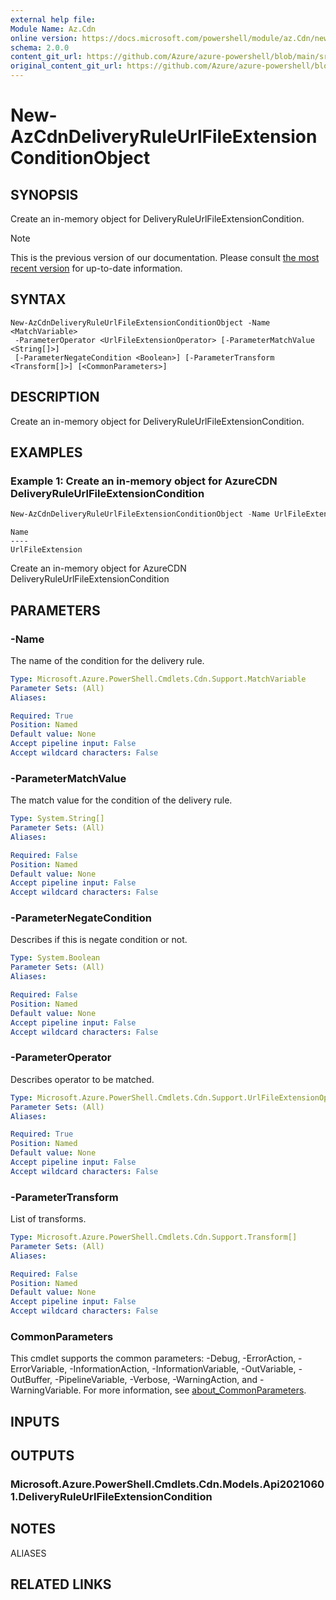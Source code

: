 ```yaml
---
external help file: 
Module Name: Az.Cdn
online version: https://docs.microsoft.com/powershell/module/az.Cdn/new-AzCdnDeliveryRuleUrlFileExtensionConditionObject
schema: 2.0.0
content_git_url: https://github.com/Azure/azure-powershell/blob/main/src/Cdn/help/New-AzCdnDeliveryRuleUrlFileExtensionConditionObject.md
original_content_git_url: https://github.com/Azure/azure-powershell/blob/main/src/Cdn/help/New-AzCdnDeliveryRuleUrlFileExtensionConditionObject.md
---
```


# New-AzCdnDeliveryRuleUrlFileExtensionConditionObject

## SYNOPSIS
Create an in-memory object for DeliveryRuleUrlFileExtensionCondition.

> [!NOTE]
>This is the previous version of our documentation. Please consult [the most recent version](/powershell/module/az.cdn/new-azcdndeliveryruleurlfileextensionconditionobject) for up-to-date information.

## SYNTAX

```
New-AzCdnDeliveryRuleUrlFileExtensionConditionObject -Name <MatchVariable>
 -ParameterOperator <UrlFileExtensionOperator> [-ParameterMatchValue <String[]>]
 [-ParameterNegateCondition <Boolean>] [-ParameterTransform <Transform[]>] [<CommonParameters>]
```

## DESCRIPTION
Create an in-memory object for DeliveryRuleUrlFileExtensionCondition.

## EXAMPLES

### Example 1: Create an in-memory object for AzureCDN DeliveryRuleUrlFileExtensionCondition
```powershell
New-AzCdnDeliveryRuleUrlFileExtensionConditionObject -Name UrlFileExtension -ParameterOperator Equal -ParameterMatchValue txt -ParameterNegateCondition $False -ParameterTransform Lowercase
```

```output
Name
----
UrlFileExtension
```

Create an in-memory object for AzureCDN DeliveryRuleUrlFileExtensionCondition

## PARAMETERS

### -Name
The name of the condition for the delivery rule.

```yaml
Type: Microsoft.Azure.PowerShell.Cmdlets.Cdn.Support.MatchVariable
Parameter Sets: (All)
Aliases:

Required: True
Position: Named
Default value: None
Accept pipeline input: False
Accept wildcard characters: False
```

### -ParameterMatchValue
The match value for the condition of the delivery rule.

```yaml
Type: System.String[]
Parameter Sets: (All)
Aliases:

Required: False
Position: Named
Default value: None
Accept pipeline input: False
Accept wildcard characters: False
```

### -ParameterNegateCondition
Describes if this is negate condition or not.

```yaml
Type: System.Boolean
Parameter Sets: (All)
Aliases:

Required: False
Position: Named
Default value: None
Accept pipeline input: False
Accept wildcard characters: False
```

### -ParameterOperator
Describes operator to be matched.

```yaml
Type: Microsoft.Azure.PowerShell.Cmdlets.Cdn.Support.UrlFileExtensionOperator
Parameter Sets: (All)
Aliases:

Required: True
Position: Named
Default value: None
Accept pipeline input: False
Accept wildcard characters: False
```

### -ParameterTransform
List of transforms.

```yaml
Type: Microsoft.Azure.PowerShell.Cmdlets.Cdn.Support.Transform[]
Parameter Sets: (All)
Aliases:

Required: False
Position: Named
Default value: None
Accept pipeline input: False
Accept wildcard characters: False
```

### CommonParameters
This cmdlet supports the common parameters: -Debug, -ErrorAction, -ErrorVariable, -InformationAction, -InformationVariable, -OutVariable, -OutBuffer, -PipelineVariable, -Verbose, -WarningAction, and -WarningVariable. For more information, see [about_CommonParameters](http://go.microsoft.com/fwlink/?LinkID=113216).

## INPUTS

## OUTPUTS

### Microsoft.Azure.PowerShell.Cmdlets.Cdn.Models.Api20210601.DeliveryRuleUrlFileExtensionCondition

## NOTES

ALIASES

## RELATED LINKS

